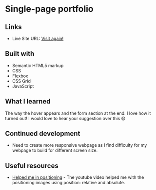 # Single-page portfolio 

## Links

- Live Site URL: [Visit again!](https://portfoliowebpage-vinay.vercel.app/)

## Built with

- Semantic HTML5 markup
- CSS
- Flexbox
- CSS Grid
- JavaScript

## What I learned

The way the hover appears and the form section at the end. I love how it turned out!
I would love to hear your suggestion over this :smile:


## Continued development

- Need to create more responsive webpage as I find difficulty for my webpage to build for different screen size.

## Useful resources

- [Helped me in positioning](https://www.youtube.com/watch?v=fF_NVrd1s14) - The youtube video helped me with the positioning images using position: relative and absolute.



